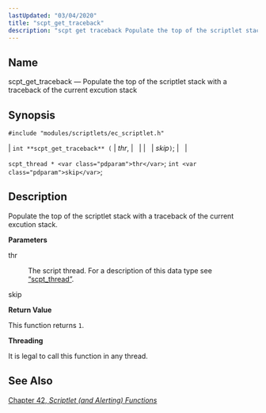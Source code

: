 ```yaml
---
lastUpdated: "03/04/2020"
title: "scpt_get_traceback"
description: "scpt get traceback Populate the top of the scriptlet stack with a traceback of the current excution stack int scpt get traceback thr skip scpt thread thr int skip Populate the top of the scriptlet stack with a traceback of the current excution stack thr The script thread For a..."
---
```


<a name="apis.scpt_get_traceback"></a> 
## Name

scpt_get_traceback — Populate the top of the scriptlet stack with a traceback of the current excution stack

## Synopsis

`#include "modules/scriptlets/ec_scriptlet.h"`

| `int **scpt_get_traceback** (` | <var class="pdparam">thr</var>, |   |
|   | <var class="pdparam">skip</var>`)`; |   |

`scpt_thread * <var class="pdparam">thr</var>`;
`int <var class="pdparam">skip</var>`;<a name="idp59127680"></a> 
## Description

Populate the top of the scriptlet stack with a traceback of the current excution stack.

**<a name="idp59128960"></a> Parameters**

<dl class="variablelist">

<dt>thr</dt>

<dd>

The script thread. For a description of this data type see [“scpt_thread”](/momentum/3/3-api/structs-scpt-thread).

</dd>

<dt>skip</dt>

</dl>

**<a name="idp59134544"></a> Return Value**

This function returns `1`.

**<a name="idp59136352"></a> Threading**

It is legal to call this function in any thread.

<a name="idp59137904"></a> 
## See Also

[Chapter 42, *Scriptlet (and Alerting) Functions*](script "Chapter 42. Scriptlet (and Alerting) Functions")
